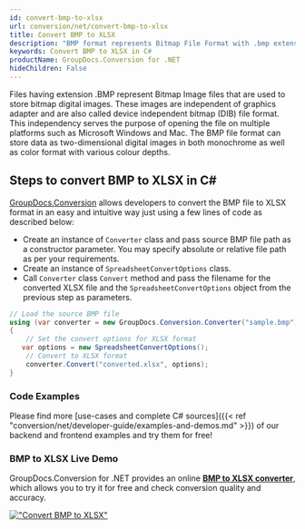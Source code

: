 ```yaml
---
id: convert-bmp-to-xlsx
url: conversion/net/convert-bmp-to-xlsx
title: Convert BMP to XLSX
description: "BMP format represents Bitmap File Format with .bmp extension. Learn how to convert BMP to XLSX file programmatically in C# language using GroupDocs.Conversion for .NET library."
keywords: Convert BMP to XLSX in C#
productName: GroupDocs.Conversion for .NET
hideChildren: False
---
```


Files having extension .BMP represent Bitmap Image files that are used to store bitmap digital images. These images are independent of graphics adapter and are also called device independent bitmap (DIB) file format. This independency serves the purpose of opening the file on multiple platforms such as Microsoft Windows and Mac. The BMP file format can store data as two-dimensional digital images  in both monochrome as well as color format with various colour depths.

## Steps to convert BMP to XLSX in C#

[GroupDocs.Conversion](https://products.groupdocs.com/conversion/net) allows developers to convert the BMP file to XLSX format in an easy and intuitive way just using a few lines of code as described below:

* Create an instance of `Converter` class and pass source BMP file path as a constructor parameter. You may specify absolute or relative file path as per your requirements. 
* Create an instance of `SpreadsheetConvertOptions` class.
* Call `Converter` class `Convert` method and pass the filename for the converted XLSX file and the `SpreadsheetConvertOptions` object from the previous step as parameters.

```csharp
// Load the source BMP file
using (var converter = new GroupDocs.Conversion.Converter("sample.bmp"))
{
    // Set the convert options for XLSX format
   var options = new SpreadsheetConvertOptions();
    // Convert to XLSX format
    converter.Convert("converted.xlsx", options);
}
```

### Code Examples

Please find more [use-cases and complete C# sources]({{< ref "conversion/net/developer-guide/examples-and-demos.md" >}}) of our backend and frontend examples and try them for free!

### BMP to XLSX Live Demo

GroupDocs.Conversion for .NET provides an online [**BMP to XLSX converter**](https://products.groupdocs.app/conversion/bmp-to-xlsx), which allows you to try it for free and check conversion quality and accuracy.

[!["Convert BMP to XLSX"](conversion/net/images/convert-to-xlsx/convert-bmp-to-xlsx.png)](https://products.groupdocs.app/conversion/bmp-to-xlsx)